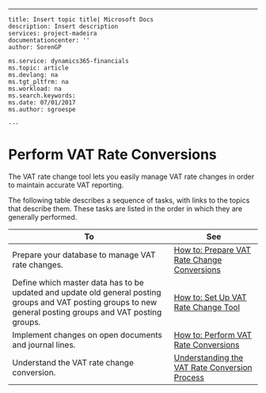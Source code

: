 ---
    title: Insert topic title| Microsoft Docs
    description: Insert description
    services: project-madeira
    documentationcenter: ''
    author: SorenGP

    ms.service: dynamics365-financials
    ms.topic: article
    ms.devlang: na
    ms.tgt_pltfrm: na
    ms.workload: na
    ms.search.keywords:
    ms.date: 07/01/2017
    ms.author: sgroespe

    ---
# Perform VAT Rate Conversions
The VAT rate change tool lets you easily manage VAT rate changes in order to maintain accurate VAT reporting.  
  
 The following table describes a sequence of tasks, with links to the topics that describe them. These tasks are listed in the order in which they are generally performed.  
  
|To|See|  
|--------|---------|  
|Prepare your database to manage VAT rate changes.|[How to: Prepare VAT Rate Change Conversions](../how-to-prepare-vat-rate-change-conversions.md)|  
|Define which master data has to be updated and update old general posting groups and VAT posting groups to new general posting groups and VAT posting groups.|[How to: Set Up VAT Rate Change Tool](../how-to-set-up-vat-rate-change-tool.md)|  
|Implement changes on open documents and journal lines.|[How to: Perform VAT Rate Conversions](../how-to-perform-vat-rate-conversions.md)|  
|Understand the VAT rate change conversion.|[Understanding the VAT Rate Conversion Process](../understanding-the-vat-rate-conversion-process.md)|
